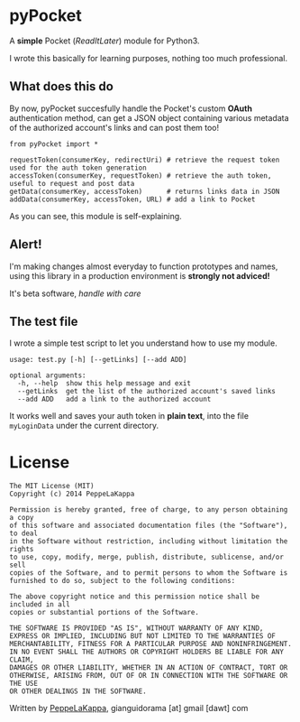pyPocket
========


A **simple** Pocket (*ReadItLater*) module for Python3.

I wrote this basically for learning purposes, nothing too much professional.

What does this do
-----------------
By now, pyPocket succesfully handle the Pocket's custom **OAuth** authentication method, can get a JSON object containing various metadata of the authorized account's links and can post them too!

```
from pyPocket import *

requestToken(consumerKey, redirectUri) # retrieve the request token used for the auth token generation
accessToken(consumerKey, requestToken) # retrieve the auth token, useful to request and post data
getData(consumerKey, accessToken)      # returns links data in JSON
addData(consumerKey, accessToken, URL) # add a link to Pocket
```
As you can see, this module is self-explaining.

Alert!
------
I'm making changes almost everyday to function prototypes and names, using this library in a production environment is **strongly not adviced!**

It's beta software, *handle with care*

The test file
-------------
I wrote a simple test script to let you understand how to use my module.
```
usage: test.py [-h] [--getLinks] [--add ADD]

optional arguments:
  -h, --help  show this help message and exit
  --getLinks  get the list of the authorized account's saved links
  --add ADD   add a link to the authorized account
```
It works well and saves your auth token in **plain text**, into the file `myLoginData` under the current directory.

License
=======

    The MIT License (MIT)
    Copyright (c) 2014 PeppeLaKappa
    
    Permission is hereby granted, free of charge, to any person obtaining a copy
    of this software and associated documentation files (the "Software"), to deal
    in the Software without restriction, including without limitation the rights
    to use, copy, modify, merge, publish, distribute, sublicense, and/or sell
    copies of the Software, and to permit persons to whom the Software is
    furnished to do so, subject to the following conditions:
    
    The above copyright notice and this permission notice shall be included in all
    copies or substantial portions of the Software.
    
    THE SOFTWARE IS PROVIDED "AS IS", WITHOUT WARRANTY OF ANY KIND,
    EXPRESS OR IMPLIED, INCLUDING BUT NOT LIMITED TO THE WARRANTIES OF
    MERCHANTABILITY, FITNESS FOR A PARTICULAR PURPOSE AND NONINFRINGEMENT.
    IN NO EVENT SHALL THE AUTHORS OR COPYRIGHT HOLDERS BE LIABLE FOR ANY CLAIM,
    DAMAGES OR OTHER LIABILITY, WHETHER IN AN ACTION OF CONTRACT, TORT OR
    OTHERWISE, ARISING FROM, OUT OF OR IN CONNECTION WITH THE SOFTWARE OR THE USE
    OR OTHER DEALINGS IN THE SOFTWARE.
    
Written by [PeppeLaKappa](http://twitter.com/PeppeLaKappa), gianguidorama [at] gmail [dawt] com
